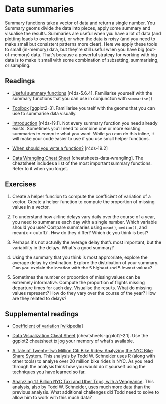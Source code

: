 # Data summaries

Summary functions take a vector of data and return a single number. You Summary
geoms divide the data into pieces, apply some summary and visualise the
results. Summaries are useful when you have a lot of data (and plotting leads
to overplotting), or when the data is noisy (and you need to make small but
consistent patterns more clear). Here we apply these tools to small (in-memory)
data, but they're still useful when you have big (out-of-memory) data. That's
because a powerful strategy for working with big data is to make it small with
some combination of subsetting, summarising, or sampling.

## Readings

  * [Useful summary functions](http://r4ds.had.co.nz/transform.html#summarise-funs) [r4ds-5.6.4].
    Familiarise yourself with the summary functions that you can use in
    conjunction with `summarise()`

  * [Toolbox](http://link.springer.com.ezproxy.stanford.edu/chapter/10.1007/978-3-319-24277-4_3) [ggplot2-3].
    Familiarise yourself with the geoms that you can use to summarise data
    visually.

  * [Introduction](http://r4ds.had.co.nz/functions.html#introduction-12) [r4ds-19.1].
    Not every summary function you need already exists. Sometimes you'll need
    to combine one or more existing summaries to compute what you want. While
    you can do this inline, it will make your code easier to use if you use
    small helper functions.

  * [When should you write a function?](http://r4ds.had.co.nz/functions.html#when-should-you-write-a-function) [r4ds-19.2]

  * [Data Wrangling Cheat Sheet](https://www.rstudio.com/wp-content/uploads/2015/02/data-wrangling-cheatsheet.pdf) [cheatsheets-data-wrangling].
    The cheatsheet includes a list of the most important summary functions.
    Refer to it when you forget.


## Exercises

1.  Create a helper function to compute the coefficient of variation of a vector.
    Create a helper function to compute the proportion of missing values in
    a vector.
    
1.  To understand how airline delays vary daily over the course of a year, you
    need to summarise each day with a single number. Which variable should you
    use? Compare summaries using `mean()`, `median()`, and mean(x > cutoff)`.
    How do they differ? Which do you think is best?
    
1.  Perhaps it's not actually the average delay that's most important, but
    the variability in the delays. What's a good summary?
    
1.  Using the summary that you think is most appropriate, explore the average
    delay by destination. Explore the distribution of your summary. Can you
    explain the location with the 5 highest and 5 lowest values?
    
1.  Sometimes the number or proportion of missing values can be extremely
    informative. Compute the proportion of flights missing departure times
    for each day. Visualise the results. What do missing values represent?
    How do they vary over the course of the year? How are they related to
    delays?
    

## Supplemental readings

  * [Coefficient of variation [wikipedia]](https://en.wikipedia.org/wiki/Coefficient_of_variation)

  * [Data Visualization Cheat Sheet](https://www.rstudio.com/wp-content/uploads/2016/11/ggplot2-cheatsheet-2.1.pdf) [cheatsheets-ggplot2-2.1].
    Use the ggplot2 cheatsheet to jog your memory of what's available.

  * [A Tale of Twenty-Two Million Citi Bike Rides: Analyzing the NYC Bike Share System](http://toddwschneider.com/posts/a-tale-of-twenty-two-million-citi-bikes-analyzing-the-nyc-bike-share-system/).
    This analysis by Todd W. Schneider uses R (along with other tools) to
    analyse over 20 million bike rides in NYC. As you read through the analysis
    think how you would do it yourself using the techniques you have learned so
    far.

  * [Analyzing 1.1 Billion NYC Taxi and Uber Trips, with a Vengeance](http://toddwschneider.com/posts/analyzing-1-1-billion-nyc-taxi-and-uber-trips-with-a-vengeance/).
    This analysis, also by Todd W. Schneider, uses much more data than the
    previous analysis. What additional challenges did Todd need to solve to
    allow him to work with this much data?



